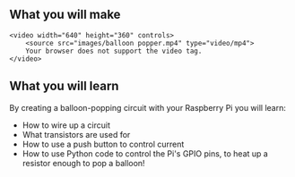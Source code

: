 ## What you will make

    <video width="640" height="360" controls>
        <source src="images/balloon popper.mp4" type="video/mp4">
        Your browser does not support the video tag.
    </video>

## What you will learn
By creating a balloon-popping circuit with your Raspberry Pi you will learn:

- How to wire up a circuit
- What transistors are used for
- How to use a push button to control current
- How to use Python code to control the Pi's GPIO pins, to heat up a resistor enough to pop a balloon!
